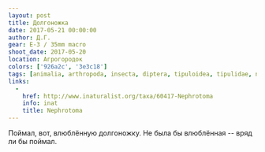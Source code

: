 ```yaml
---
layout: post
title: Долгоножка
date: 2017-05-21 00:00:00
author: Д.Г.
gear: E-3 / 35mm macro
shoot_date: 2017-05-20
location: Агрогородок
colors: ['926a2c', '3e3c18']
tags: [animalia, arthropoda, insecta, diptera, tipuloidea, tipulidae, nephrotoma]
links:
  -
    href: http://www.inaturalist.org/taxa/60417-Nephrotoma
    info: inat
    title: Nephrotoma
---
```

Поймал, вот, влюблённую долгоножку. Не была бы влюблённая -- вряд ли бы поймал.
